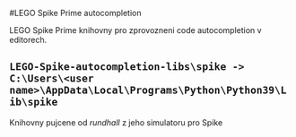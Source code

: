 #LEGO Spike Prime autocompletion

LEGO Spike Prime knihovny pro zprovozneni code autocompletion v editorech.

`
LEGO-Spike-autocompletion-libs\spike -> 
C:\Users\<user name>\AppData\Local\Programs\Python\Python39\Lib\spike
`
---
Knihovny pujcene od *rundhall* z jeho simulatoru pro Spike
